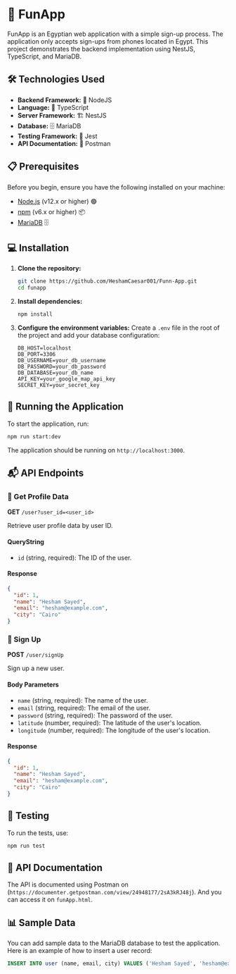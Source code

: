# 🎉 FunApp

FunApp is an Egyptian web application with a simple sign-up process. The application only accepts sign-ups from phones located in Egypt. This project demonstrates the backend implementation using NestJS, TypeScript, and MariaDB.

## 🛠️ Technologies Used

- **Backend Framework:** 🚀 NodeJS
- **Language:** 📝 TypeScript
- **Server Framework:** 🏗️ NestJS
- **Database:** 🗄️ MariaDB
- **Testing Framework:** 🧪 Jest
- **API Documentation:** 📄 Postman

## 📋 Prerequisites

Before you begin, ensure you have the following installed on your machine:

- [Node.js](https://nodejs.org/en/download/) (v12.x or higher) 🟢
- [npm](https://www.npmjs.com/get-npm) (v6.x or higher) 📦
- [MariaDB](https://mariadb.org/download/) 🗄️

## 💻 Installation

1. **Clone the repository:**
   ```bash
   git clone https://github.com/HeshamCaesar001/Funn-App.git
   cd funapp
   ```

2. **Install dependencies:**
   ```bash
   npm install
   ```

3. **Configure the environment variables:**
   Create a `.env` file in the root of the project and add your database configuration:
   ```dotenv
   DB_HOST=localhost
   DB_PORT=3306
   DB_USERNAME=your_db_username
   DB_PASSWORD=your_db_password
   DB_DATABASE=your_db_name
   API_KEY=your_google_map_api_key
   SECRET_KEY=your_secret_key
   ```

## 🚀 Running the Application

To start the application, run:
```bash
npm run start:dev
```

The application should be running on `http://localhost:3000`.

## 📬 API Endpoints

### 📄 Get Profile Data
**GET** `/user?user_id=<user_id>`

Retrieve user profile data by user ID.

#### QueryString
- `id` (string, required): The ID of the user.

#### Response
```json
{
  "id": 1,
  "name": "Hesham Sayed",
  "email": "hesham@example.com",
  "city": "Cairo"
}
```

### 📝 Sign Up
**POST** `/user/signUp`

Sign up a new user.

#### Body Parameters
- `name` (string, required): The name of the user.
- `email` (string, required): The email of the user.
- `password` (string, required): The password of the user.
- `latitude` (number, required): The latitude of the user's location.
- `longitude` (number, required): The longitude of the user's location.

#### Response
```json
{
  "id": 1,
  "name": "Hesham Sayed",
  "email": "hesham@example.com",
  "city": "Cairo"
}
```

## 🧪 Testing

To run the tests, use:
```bash
npm run test
```

## 📄 API Documentation

The API is documented using Postman on (`https://documenter.getpostman.com/view/24948177/2sA3kRJ48j`). And you can access it on `funApp.html`.

## 📊 Sample Data

You can add sample data to the MariaDB database to test the application. Here is an example of how to insert a user record:

```sql
INSERT INTO user (name, email, city) VALUES ('Hesham Sayed', 'hesham@example.com', 'Cairo');
```
